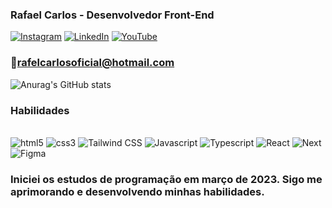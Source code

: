 ### Rafael Carlos - Desenvolvedor Front-End

[![Instagram](https://img.shields.io/badge/Instagram-E4405F?style=for-the-badge&logo=instagram&logoColor=white)](https://www.instagram.com/rafael_carlosoficial/)
[![LinkedIn](https://img.shields.io/badge/LinkedIn-0077B5?style=for-the-badge&logo=linkedin&logoColor=white)](https://www.linkedin.com/in/rafael-carlos-b09a8b2b7/)
[![YouTube](https://img.shields.io/badge/YouTube-FF0000?style=for-the-badge&logo=youtube&logoColor=white)](https://www.youtube.com/channel/UCAPdH9jcMeCeDbKFTgRmlSQ)
### 📧rafelcarlosoficial@hotmail.com

![Anurag's GitHub stats](https://github-readme-stats.vercel.app/api?username=rafaelcarlosoficial&show_icons=true&theme=tokyonight)

### Habilidades

<div style="display: inline_block"><br/>
    <img aling='center' alt="html5" src="https://img.shields.io/badge/HTML5-E34F26?style=for-the-badge&logo=html5&logoColor=white">
    <img aling='center' alt="css3" src="https://img.shields.io/badge/CSS3-1572B6?style=for-the-badge&logo=css3&logoColor=white">
     <img aling='center' alt="Tailwind CSS" src="https://img.shields.io/badge/Tailwind_CSS-38B2AC?style=for-the-badge&logo=tailwind-css&logoColor=white">
    <img aling='center' alt="Javascript" src="https://img.shields.io/badge/JavaScript-F7DF1E?style=for-the-badge&logo=javascript&logoColor=black">
    <img aling='center' alt="Typescript" src="https://img.shields.io/badge/typescript-%23007ACC.svg?style=for-the-badge&logo=typescript&logoColor=white">
    <img aling='center' alt="React" src="https://img.shields.io/badge/React-20232A?style=for-the-badge&logo=react&logoColor=61DAFB">
    <img aling='center' alt="Next" src="https://img.shields.io/badge/Next-black?style=for-the-badge&logo=next.js&logoColor=whitee">
     <img aling='center' alt="Figma" src="https://img.shields.io/badge/Figma-F24E1E?style=for-the-badge&logo=figma&logoColor=white">
    <br/>
</div>


### Iniciei os estudos de programação em março de 2023. Sigo me aprimorando e desenvolvendo minhas habilidades.

